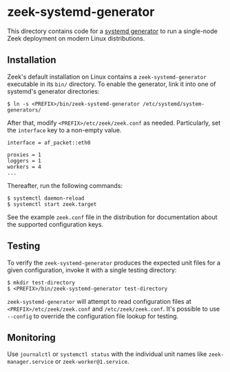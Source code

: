 # zeek-systemd-generator

This directory contains code for a [systemd generator](https://www.freedesktop.org/software/systemd/man/latest/systemd.generator.html)
to run a single-node Zeek deployment on modern Linux distributions.

## Installation

Zeek's default installation on Linux contains a ``zeek-systemd-generator`` executable
in its ``bin/`` directory. To enable the generator, link it into one of systemd's
generator directories:

    $ ln -s <PREFIX>/bin/zeek-systemd-generator /etc/systemd/system-generators/

After that, modify ``<PREFIX>/etc/zeek/zeek.conf`` as needed. Particularly, set
the ``interface`` key to a non-empty value.

    interface = af_packet::eth0

    proxies = 1
    loggers = 1
    workers = 4
    ...

Thereafter, run the following commands:

    $ systemctl daemon-reload
    $ systemctl start zeek.target

See the example ``zeek.conf`` file in the distribution for documentation
about the supported configuration keys.

## Testing

To verify the ``zeek-systemd-generator`` produces the expected unit files for
a given configuration, invoke it with a single testing directory:

    $ mkdir test-directory
    $ <PREFIX>/bin/zeek-systemd-generator test-directory

``zeek-systemd-generator`` will attempt to read configuration files at
``<PREFIX>/etc/zeek/zeek.conf`` and ``/etc/zeek/zeek.conf``. It's possible
to use ``--config`` to override the configuration file lookup for testing.

## Monitoring

Use ``journalctl`` or ``systemctl status`` with the individual unit names
like ``zeek-manager.service`` or ``zeek-worker@1.service``.
